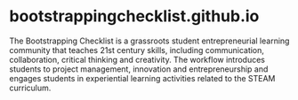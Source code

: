 # bootstrappingchecklist.github.io
The Bootstrapping Checklist is a grassroots student entrepreneurial learning community that teaches 21st century skills, including communication, collaboration, critical thinking and creativity. The workflow introduces students to project management, innovation and entrepreneurship and engages students in experiential learning activities related to the STEAM curriculum.
